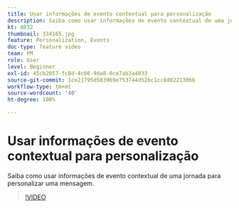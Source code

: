 ```yaml
---
title: Usar informações de evento contextual para personalização
description: Saiba como usar informações de evento contextual de uma jornada para personalizar uma mensagem.
kt: 8032
thumbnail: 334165.jpg
feature: Personalization, Events
doc-type: feature video
team: PM
role: User
level: Beginner
exl-id: 45cb2057-fc8d-4c66-9da8-0ce7ab3a4033
source-git-commit: 1ce21795d583969e753744d52bc1cc8d822130bb
workflow-type: tm+mt
source-wordcount: '40'
ht-degree: 100%

---
```


# Usar informações de evento contextual para personalização

Saiba como usar informações de evento contextual de uma jornada para personalizar uma mensagem.

>[!VIDEO](https://video.tv.adobe.com/v/334165?quality=12)
